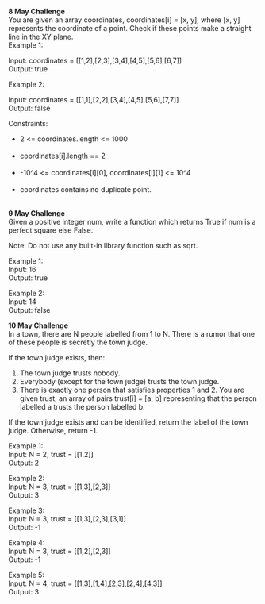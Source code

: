 <strong>8 May Challenge</strong></br>
You are given an array coordinates, coordinates[i] = [x, y], where [x, y] represents the coordinate of a point. Check if these points make a straight line in the XY plane.</br>
Example 1:
<!-- <img src= "https://assets.leetcode.com/uploads/2019/10/15/untitled-diagram-2.jpg"/></br> -->
Input: coordinates = [[1,2],[2,3],[3,4],[4,5],[5,6],[6,7]]</br>
Output: true</br>

Example 2:
<!--<img src="https://assets.leetcode.com/uploads/2019/10/09/untitled-diagram-1.jpg"/></br> -->
Input: coordinates = [[1,1],[2,2],[3,4],[4,5],[5,6],[7,7]]</br>
Output: false</br>

Constraints:</br>
<ul>
 <li>2 <= coordinates.length <= 1000</li></br>
<li>coordinates[i].length == 2</li></br>
<li>-10^4 <= coordinates[i][0], coordinates[i][1] <= 10^4</li></br>
<li>coordinates contains no duplicate point.</li></br>
</ul>

<strong>9 May Challenge</strong></br>
Given a positive integer num, write a function which returns True if num is a perfect square else False.

Note: Do not use any built-in library function such as sqrt.

Example 1:</br>
Input: 16</br>
Output: true</br>

Example 2:</br>
Input: 14</br>
Output: false</br>

<strong>10 May Challenge</strong></br>
In a town, there are N people labelled from 1 to N.  There is a rumor that one of these people is secretly the town judge.

If the town judge exists, then:

1. The town judge trusts nobody.
2. Everybody (except for the town judge) trusts the town judge.
3. There is exactly one person that satisfies properties 1 and 2.
You are given trust, an array of pairs trust[i] = [a, b] representing that the person labelled a trusts the person labelled b.

If the town judge exists and can be identified, return the label of the town judge.  Otherwise, return -1.</br>

Example 1:</br>
Input: N = 2, trust = [[1,2]]</br>
Output: 2</br>


Example 2:</br>
Input: N = 3, trust = [[1,3],[2,3]]</br>
Output: 3</br>

Example 3:</br>
Input: N = 3, trust = [[1,3],[2,3],[3,1]]</br>
Output: -1</br>

Example 4:</br>
Input: N = 3, trust = [[1,2],[2,3]]</br>
Output: -1</br>

Example 5:</br>
Input: N = 4, trust = [[1,3],[1,4],[2,3],[2,4],[4,3]]</br>
Output: 3</br>
